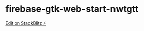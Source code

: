 # firebase-gtk-web-start-nwtgtt

[Edit on StackBlitz ⚡️](https://stackblitz.com/edit/firebase-gtk-web-start-nwtgtt)